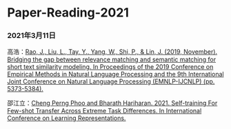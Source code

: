 # Paper-Reading-2021

### 2021年3月11日

高浩：[Rao, J., Liu, L., Tay, Y., Yang, W., Shi, P., & Lin, J. (2019, November). Bridging the gap between relevance matching and semantic matching for short text similarity modeling. In Proceedings of the 2019 Conference on Empirical Methods in Natural Language Processing and the 9th International Joint Conference on Natural Language Processing (EMNLP-IJCNLP) (pp. 5373-5384).](https://cs.uwaterloo.ca/~jimmylin/publications/Rao_etal_EMNLP2019.pdf)

邵江立：[Cheng Perng Phoo and Bharath Hariharan. 2021. Self-training For Few-shot
Transfer Across Extreme Task Differences. In International Conference on Learning
Representations.](https://openreview.net/forum?id=O3Y56aqpChA)

